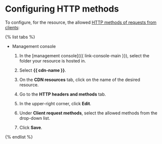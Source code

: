 # Configuring HTTP methods

To configure, for the resource, the allowed [HTTP methods of requests from clients](../../concepts/resource.md#http-clients-cdn):

{% list tabs %}

- Management console
  
  1. In the [management console]({{ link-console-main }}), select the folder your resource is hosted in.
  
  1. Select **{{ cdn-name }}**.
  
  1. On the **CDN resources** tab, click on the name of the desired resource.
  
  1. Go to the **HTTP headers and methods** tab.
  
  1. In the upper-right corner, click **Edit**.
  
  1. Under **Client request methods**, select the allowed methods from the drop-down list.
  
  1. Click **Save**.

{% endlist %}

